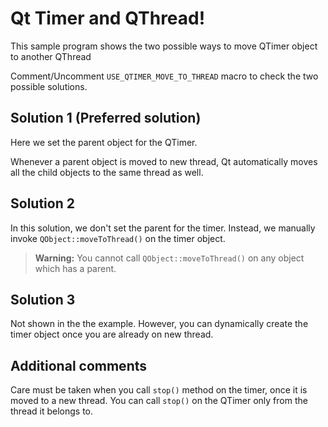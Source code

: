 # Qt Timer and QThread!
This sample program shows the two possible ways to move QTimer object to another QThread

Comment/Uncomment `USE_QTIMER_MOVE_TO_THREAD` macro to check the two possible
solutions.

## Solution 1 (Preferred solution)

Here we set the parent object for the QTimer.

Whenever a parent object is moved to new thread, Qt automatically moves all the
child objects to the same thread as well.

## Solution 2

In this solution, we don't set the parent for the timer. Instead, we manually
invoke `QObject::moveToThread()` on the timer object.

> **Warning:** You cannot call `QObject::moveToThread()` on any object which has a parent.

## Solution 3

Not shown in the the example. However, you can dynamically create the timer
object once you are already on new thread.

## Additional comments

Care must be taken when you call `stop()` method on the timer, once it is moved to
a new thread. You can call `stop()` on the QTimer only from the thread it belongs to.
